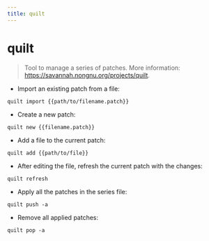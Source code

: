 ```yaml
---
title: quilt
---
```

# quilt

> Tool to manage a series of patches.
> More information: <https://savannah.nongnu.org/projects/quilt>.

- Import an existing patch from a file:

`quilt import {{path/to/filename.patch}}`

- Create a new patch:

`quilt new {{filename.patch}}`

- Add a file to the current patch:

`quilt add {{path/to/file}}`

- After editing the file, refresh the current patch with the changes:

`quilt refresh`

- Apply all the patches in the series file:

`quilt push -a`

- Remove all applied patches:

`quilt pop -a`
